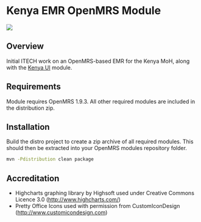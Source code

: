 Kenya EMR OpenMRS Module
========================
<a href="http://codequal.kenyaemr.org/viewType.html?buildTypeId=bt2"><img src="http://codequal.kenyaemr.org/app/rest/builds/buildType:bt2/statusIcon"/></a>

Overview
--------
Initial ITECH work on an OpenMRS-based EMR for the Kenya MoH, along with the [Kenya UI](https://github.com/I-TECH/openmrs-module-kenyaui)
module.

Requirements
------------
Module requires OpenMRS 1.9.3. All other required modules are included in the distribution zip.

Installation
------------
Build the distro project to create a zip archive of all required modules. This should then be extracted into your
OpenMRS modules repository folder.

```bash
mvn -Pdistribution clean package
```

Accreditation
-------------
* Highcharts graphing library by Highsoft used under Creative Commons Licence 3.0 (http://www.highcharts.com/)
* Pretty Office Icons used with permission from CustomIconDesign (http://www.customicondesign.com)
